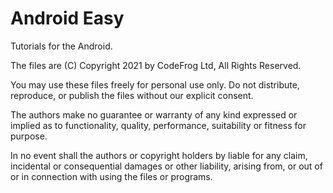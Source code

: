 # Android Easy

Tutorials for the Android.

The files are (C) Copyright 2021 by CodeFrog Ltd, All Rights Reserved.

You may use these files freely for personal use only.
Do not distribute, reproduce, or publish the files without our explicit consent.

The authors make no guarantee or warranty of any kind expressed or implied 
as to functionality, quality, performance, suitability or fitness for purpose.

In no event shall the authors or copyright holders by liable for any claim, incidental or consequential damages or 
other liability, arising from, or out of or in connection with using the files or programs.

